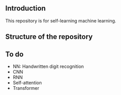 ## Introduction

This repository is for self-learning machine learning.

## Structure of the repository

## To do
- NN: Handwritten digit recognition
- CNN
- RNN
- Self-attention
- Transformer